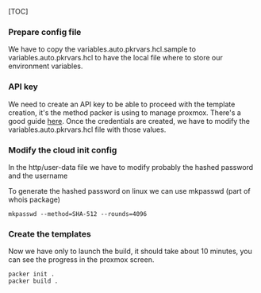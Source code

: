 [TOC]

### Prepare config file

We have to copy the variables.auto.pkrvars.hcl.sample to variables.auto.pkrvars.hcl to have the local file where to store our environment variables.

### API key

We need to create an API key to be able to proceed with the template creation, it's the method packer is using to manage proxmox. There's a good guide [here](https://www.virtualizationhowto.com/2024/04/proxmox-packer-template-for-ubuntu-24-04/). Once the credentials are created, we have to modify the variables.auto.pkrvars.hcl file with those values.

### Modify the cloud init config

In the http/user-data file we have to modify probably the hashed password and the username

To generate the hashed password on linux we can use mkpasswd (part of whois package)

    mkpasswd --method=SHA-512 --rounds=4096

### Create the templates

Now we have only to launch the build, it should take about 10 minutes, you can see the progress in the proxmox screen.

    packer init . 
    packer build .
